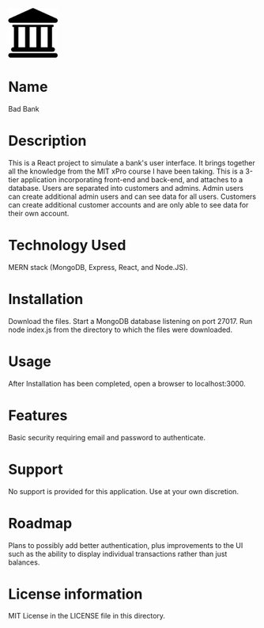 <img src="client/public/bank.png" width='100'>

# Name

Bad Bank

# Description

This is a React project to simulate a bank's user interface.
It brings together all the knowledge from the MIT xPro course I have been taking.
This is a 3-tier application incorporating front-end and back-end, and attaches to a database.
Users are separated into customers and admins.
Admin users can create additional admin users and can see data for all users.
Customers can create additional customer accounts and are only able to see data for their own account.

# Technology Used

MERN stack (MongoDB, Express, React, and Node.JS).

# Installation

Download the files.  Start a MongoDB database listening on port 27017. Run node index.js from the directory to which the files were downloaded.

# Usage

After Installation has been completed, open a browser to localhost:3000.

# Features

Basic security requiring email and password to authenticate.

# Support

No support is provided for this application.  Use at your own discretion.

# Roadmap

Plans to possibly add better authentication, plus improvements to the UI such as the ability to display individual transactions rather than just balances.

# License information

MIT License in the LICENSE file in this directory.
